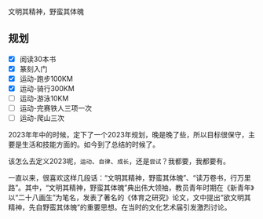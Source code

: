 <!--
 * @Author: 夏朝辉 lesslessmore@163.com
 * @Date: 2023-06-01 10:54:56
 * @LastEditors: 夏朝辉 lesslessmore@163.com
 * @LastEditTime: 2024-01-05 17:57:11
-->
文明其精神，野蛮其体魄

## 规划

- [x] 阅读30本书
- [x] 篆刻入门
- [x] 运动-跑步100KM
- [x] 运动-骑行300KM
- [ ] 运动-游泳10KM
- [ ] 运动-完赛铁人三项一次
- [ ] 运动-爬山三次

2023年年中的时候，定下了一个2023年规划，晚是晚了些，所以目标很保守，主要是生活和技能方面的。如今到了总结的时候了。

该怎么去定义2023呢，`运动`、`自律`、`成长`，还是`尝试`？我都要，我都要有。

一直以来，很喜欢这样几段话：“文明其精神，野蛮其体魄”、“读万卷书，行万里路”。其中，“文明其精神，野蛮其体魄”典出伟大领袖，教员青年时期在《新青年》以“二十八画生”为笔名，发表了著名的《体育之研究》论文，文中提出“欲文明其精神，先自野蛮其体魄”的重要思想。在当时的文化艺术届引发激烈讨论。
